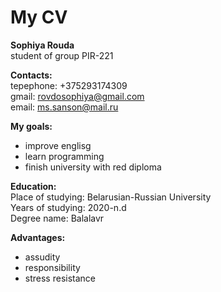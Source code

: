 # My CV

**Sophiya Rouda**  
student of group PIR-221  

**Contacts:**  
tepephone: +375293174309  
gmail: [rovdosophiya@gmail.com](mailto:rovdosophiya@gmail.com)  
email: [ms.sanson@mail.ru](https://e.mail.ru/inbox/?app_id_mytracker=58519&authid=lslfgkgt.0gs&back=1%2C1&dwhsplit=s10273.b1ss12743s&from=login%2Cnavi%2Cnavi&x-login-auth=1&afterReload=1)  

**My goals:**  
- improve englisg
- learn programming
- finish university with red diploma  

**Education:**  
 Place of studying: Belarusian-Russian University  
 Years of studying: 2020-n.d  
 Degree name: Balalavr 

**Advantages:**  
- assudity
- responsibility
- stress resistance  